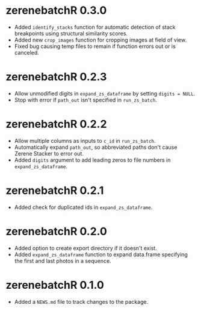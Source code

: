 # zerenebatchR 0.3.0

* Added `identify_stacks` function for automatic detection of stack breakpoints using structural similarity scores.
* Added new `crop_images` function for cropping images at field of view.
* Fixed bug causing temp files to remain if function errors out or is canceled.

# zerenebatchR 0.2.3

* Allow unmodified digits in `expand_zs_dataframe` by setting `digits = NULL`.
* Stop with error if `path_out` isn't specified in `run_zs_batch`.

# zerenebatchR 0.2.2

* Allow multiple columns as inputs to `c_id` in `run_zs_batch`.
* Automatically expand `path_out`, so abbreviated paths don't cause Zerene Stacker to error out.
* Added `digits` argument to add leading zeros to file numbers in `expand_zs_dataframe`.

# zerenebatchR 0.2.1

* Added check for duplicated ids in `expand_zs_dataframe`.

# zerenebatchR 0.2.0

* Added option to create export directory if it doesn't exist.
* Added `expand_zs_dataframe` function to expand data.frame specifying the first 
and last photos in a sequence.

# zerenebatchR 0.1.0

* Added a `NEWS.md` file to track changes to the package.
